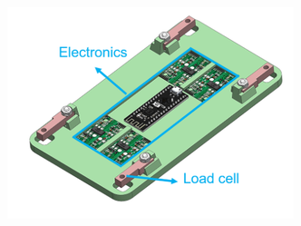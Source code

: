 
![image](https://github.com/RLee-xy/Force-sensing-shoes-for-Nao/blob/main/docs/figures/figure5.PNG)
